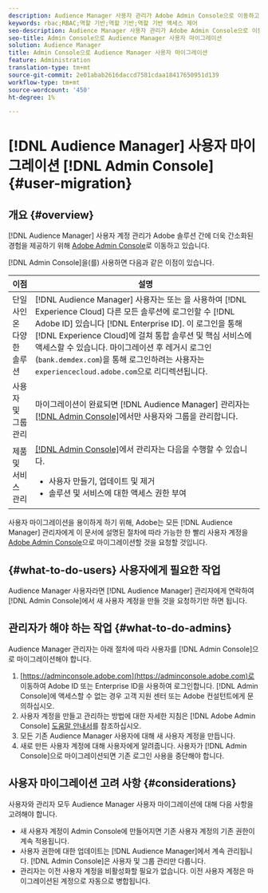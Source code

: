 ```yaml
---
description: Audience Manager 사용자 관리가 Adobe Admin Console으로 이동하고 있습니다. 이 문서에서는 사용자 마이그레이션을 준비하는 데 필요한 작업과 마이그레이션이 완료되면 변경되는 사항에 대해 설명합니다.
keywords: rbac;RBAC;역할 기반;역할 기반;역할 기반 액세스 제어
seo-description: Audience Manager 사용자 관리가 Adobe Admin Console으로 이동하고 있습니다. 이 문서에서는 사용자 마이그레이션을 준비하는 데 필요한 작업과 마이그레이션이 완료되면 변경되는 사항에 대해 설명합니다.
seo-title: Admin Console으로 Audience Manager 사용자 마이그레이션
solution: Audience Manager
title: Admin Console으로 Audience Manager 사용자 마이그레이션
feature: Administration
translation-type: tm+mt
source-git-commit: 2e01abab2616daccd7581cdaa18417650951d139
workflow-type: tm+mt
source-wordcount: '450'
ht-degree: 1%

---
```



# [!DNL Audience Manager] 사용자 마이그레이션  [!DNL Admin Console] {#user-migration}

## 개요 {#overview}

[!DNL Audience Manager] 사용자 계정 관리가 Adobe 솔루션 간에 더욱 간소화된 경험을 제공하기 위해  [Adobe Admin Console](https://helpx.adobe.com/enterprise/using/admin-console.html)로 이동하고 있습니다.

[!DNL Admin Console]을(를) 사용하면 다음과 같은 이점이 있습니다.

| 이점 | 설명 |
|---|---|
| 단일 사인온 다양한 솔루션 | [!DNL Audience Manager] 사용자는 또는 을 사용하여  [!DNL Experience Cloud] 다른 모든 솔루션에 로그인할 수  [!DNL Adobe ID] 있습니다 [!DNL Enterprise ID]. 이 로그인을 통해 [!DNL Experience Cloud]에 걸쳐 통합 솔루션 및 핵심 서비스에 액세스할 수 있습니다. 마이그레이션 후 레거시 로그인(`bank.demdex.com`)을 통해 로그인하려는 사용자는 `experiencecloud.adobe.com`으로 리디렉션됩니다. |
| 사용자 및 그룹 관리 | 마이그레이션이 완료되면 [!DNL Audience Manager] 관리자는 [[!DNL Admin Console]](http://adminconsole.adobe.com/enterprise/)에서만 사용자와 그룹을 관리합니다. |
| 제품 및 서비스 관리 | [[!DNL Admin Console]](http://adminconsole.adobe.com/enterprise/)에서 관리자는 다음을 수행할 수 있습니다. <ul><li>사용자 만들기, 업데이트 및 제거</li><li>솔루션 및 서비스에 대한 액세스 권한 부여</li></ul> |

사용자 마이그레이션을 용이하게 하기 위해, Adobe는 모든 [!DNL Audience Manager] 관리자에게 이 문서에 설명된 절차에 따라 가능한 한 빨리 사용자 계정을 [Adobe Admin Console](https://helpx.adobe.com/enterprise/using/admin-console.html)으로 마이그레이션할 것을 요청할 것입니다.

## {#what-to-do-users} 사용자에게 필요한 작업

Audience Manager 사용자라면 [!DNL Audience Manager] 관리자에게 연락하여 [!DNL Admin Console]에서 새 사용자 계정을 만들 것을 요청하기만 하면 됩니다.

## 관리자가 해야 하는 작업 {#what-to-do-admins}

Audience Manager 관리자는 아래 절차에 따라 사용자를 [!DNL Admin Console]으로 마이그레이션해야 합니다.

1. [https://adminconsole.adobe.com](https://adminconsole.adobe.com)로 이동하여 Adobe ID 또는 Enterprise ID을 사용하여 로그인합니다. [!DNL Admin Console]에 액세스할 수 없는 경우 고객 지원 센터 또는 Adobe 컨설턴트에게 문의하십시오.
2. 사용자 계정을 만들고 관리하는 방법에 대한 자세한 지침은 [!DNL Adobe Admin Console] [도움말 안내서](https://helpx.adobe.com/enterprise/admin-guide.html/enterprise/using/users.ug.html)를 참조하십시오.
3. 모든 기존 Audience Manager 사용자에 대해 새 사용자 계정을 만듭니다.
4. 새로 만든 사용자 계정에 대해 사용자에게 알려줍니다. 사용자가 [!DNL Admin Console]으로 마이그레이션되면 기존 로그인 사용을 중단해야 합니다.

## 사용자 마이그레이션 고려 사항 {#considerations}

사용자와 관리자 모두 Audience Manager 사용자 마이그레이션에 대해 다음 사항을 고려해야 합니다.

* 새 사용자 계정이 Admin Console에 만들어지면 기존 사용자 계정의 기존 권한이 계속 적용됩니다.
* 사용자 권한에 대한 업데이트는 [!DNL Audience Manager]에서 계속 관리됩니다. [!DNL Admin Console]은 사용자 및 그룹 관리만 다룹니다.
* 관리자는 이전 사용자 계정을 비활성화할 필요가 없습니다. 이전 사용자 계정은 마이그레이션된 계정으로 자동으로 병합됩니다.
